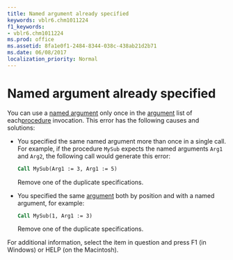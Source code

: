 ```yaml
---
title: Named argument already specified
keywords: vblr6.chm1011224
f1_keywords:
- vblr6.chm1011224
ms.prod: office
ms.assetid: 8fa1e0f1-2484-8344-038c-438ab21d2b71
ms.date: 06/08/2017
localization_priority: Normal
---
```



# Named argument already specified

You can use a [named argument](../../Glossary/vbe-glossary.md#named-argument) only once in the [argument](../../Glossary/vbe-glossary.md#argument) list of each[procedure](../../Glossary/vbe-glossary.md#procedure) invocation. This error has the following causes and solutions:



- You specified the same named argument more than once in a single call. For example, if the procedure  `MySub` expects the named arguments `Arg1` and `Arg2`, the following call would generate this error:
    
  ```vb
  Call MySub(Arg1 := 3, Arg1 := 5) 

  ```


     Remove one of the duplicate specifications.
    
- You specified the same [argument](../../Glossary/vbe-glossary.md#argument) both by position and with a named argument, for example:
    
  ```vb
  Call MySub(1, Arg1 := 3) 

  ```


    Remove one of the duplicate specifications.
    

For additional information, select the item in question and press F1 (in Windows) or HELP (on the Macintosh).

